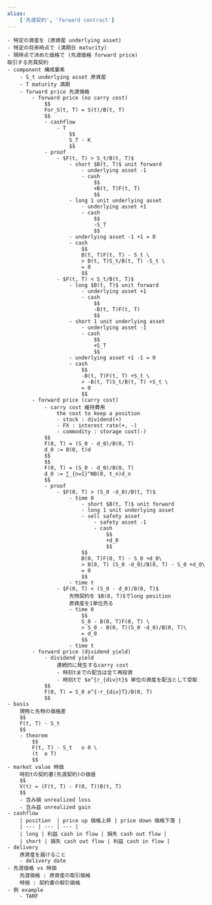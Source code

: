 ```yaml
---
alias:
    ['先渡契約', 'forward contract']
---
```

	- 特定の資産を (原資産 underlying asset)
	- 特定の将来時点で (満期日 maturity)
	- 現時点で決めた価格で (先渡価格 forward price)
	取引する売買契約
	- component 構成要素
		- S_t underlying asset 原資産
		- T maturity 満期
		- forward price 先渡価格
			- forward price (no carry cost)
				$$ 
				For_S(t, T) = S(t)/B(t, T)
				$$ 
				- cashflow
					- T
						$$ 
						S_T - K
						$$ 
				- proof
					- $F(t, T) > S_t/B(t, T)$
						- short $B(t, T)$ unit forward
							- underlying asset -1
							- cash
								$$ 
								+B(t, T)F(t, T)
								$$ 
						- long 1 unit underlying asset
							- underlying asset +1
							- cash
								$$ 
								-S_T
								$$ 
						- underlying asset -1 +1 = 0
						- cash
							$$ 
							B(t, T)F(t, T) - S_t \
							> B(t, T)S_t/B(t, T) -S_t \
							= 0
							$$ 
					- $F(t, T) < S_t/B(t, T)$
						- long $B(t, T)$ unit forward
							- underlying asset +1
							- cash
								$$ 
								-B(t, T)F(t, T)
								$$ 
						- short 1 unit underlying asset
							- underlying asset -1
							- cash
								$$ 
								+S_T
								$$ 
						- underlying asset +1 -1 = 0
						- cash
							$$ 
							-B(t, T)F(t, T) +S_t \
							> -B(t, T)S_t/B(t, T) +S_t \
							= 0
							$$ 
			- forward price (carry cost)
				- carry cost 維持費用
					the cost to keep a position
					- stock : dividend(+)
					- FX : interest rate(+, -)
					- commodity : storage cost(-)
				$$ 
				F(0, T) = (S_0 - d_0)/B(0, T)
				d_0 := B(0, t)d
				$$ 
				$$ 
				F(0, T) = (S_0 - d_0)/B(0, T)
				d_0 := ∑_{n=1}^NB(0, t_n)d_n
				$$ 
				- proof
					- $F(0, T) > (S_0 -d_0)/B(t, T)$
						- time 0
							- short $B(t, T)$ unit forward
							- long 1 unit underlying asset
							- sell safety asset
								- safety asset -1
								- cash
									$$ 
									+d_0
									$$ 
							$$ 
							B(0, T)F(0, T) - S_0 +d_0\
							> B(0, T) (S_0 -d_0)/B(0, T) - S_0 +d_0\
							= 0
							$$ 
						- time t
					- $F(0, T) < (S_0 - d_0)/B(0, T)$
						先物契約を $B(0, T)$でlong position
						原資産を1単位売る
						- time 0
							$$ 
							S_0 - B(0, T)F(0, T) \
							> S_0 - B(0, T)(S_0 -d_0)/B(0, T)\
							= d_0
							$$ 
						- time t
			- forward price (dividend yield)
				- dividend yield
					連続的に発生するcarry cost
					- 時刻tまでの配当は全て再投資
					- 時刻tで $e^{r_{div}t}$ 単位の資産を配当として受取
				$$ 
				F(0, T) = S_0 e^{-r_{div}T}/B(0, T)
				$$ 
	- basis
		現物と先物の価格差
		$$ 
		F(t, T) - S_t
		$$ 
		- theorem
			$$ 
			F(t, T) - S_t 	o 0 \
			(t 	o T)
			$$ 
	- market value 時価
		時刻tの契約書(先渡契約)の価値
		$$ 
		V(t) = (F(t, T) - F(0, T))B(t, T)
		$$ 
		- 含み損 unrealized loss
		- 含み益 unrealized gain
	- cashflow
		| position  | price up 価格上昇 | price down 価格下落 |
		| --- | --- | --- |
		| long | 利益 cash in flow | 損失 cash out flow |
		| short | 損失 cash out flow | 利益 cash in flow |
	- delivery
		原資産を届けること
		- delivery date
	- 先渡価格 vs 時価
		先渡価格 : 原資産の取引価格
		時価 : 契約書の取引価格
	- 例 example
		- TARF